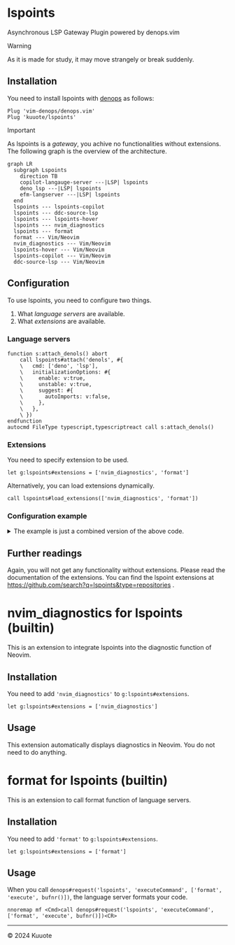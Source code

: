 # lspoints

Asynchronous LSP Gateway Plugin powered by denops.vim


> [!WARNING]
> 
> As it is made for study, it may move strangely or break suddenly.
>

## Installation


You need to install lspoints with [denops](https://github.com/vim-denops/denops.vim) as follows:

```vim
Plug 'vim-denops/denops.vim'
Plug 'kuuote/lspoints'
```

> [!IMPORTANT]
>
> As lspoints is a *gateway*, you achive no functionalities without extensions.
> The following graph is the overview of the architecture.
> 

```mermaid
graph LR
  subgraph Lspoints
    direction TB
    copilot-langauge-server ---|LSP| lspoints
    deno_lsp ---|LSP| lspoints
    efm-langserver ---|LSP| lspoints
  end
  lspoints --- lspoints-copilot
  lspoints --- ddc-source-lsp
  lspoints --- lspoints-hover
  lspoints --- nvim_diagnostics
  lspoints --- format
  format --- Vim/Neovim
  nvim_diagnostics --- Vim/Neovim
  lspoints-hover --- Vim/Neovim
  lspoints-copilot --- Vim/Neovim
  ddc-source-lsp --- Vim/Neovim
```

## Configuration

To use lspoints, you need to configure two things.

1. What *language servers* are available.
2. What *extensions* are available.


### Language servers

```vim
function s:attach_denols() abort
    call lspoints#attach('denols', #{
    \   cmd: ['deno', 'lsp'],
    \   initializationOptions: #{
    \     enable: v:true,
    \     unstable: v:true,
    \     suggest: #{
    \       autoImports: v:false,
    \     },
    \   },
    \ })
endfunction
autocmd FileType typescript,typescriptreact call s:attach_denols()
```

### Extensions

You need to specify extension to be used.
```vim
let g:lspoints#extensions = ['nvim_diagnostics', 'format']
```

Alternatively, you can load extensions dynamically.
```vim
call lspoints#load_extensions(['nvim_diagnostics', 'format'])
```

### Configuration example

<details>
<summary>
The example is just a combined version of the above code.
</summary>

```vim
let g:lspoints#extensions = ['nvim_diagnostics', 'format']
function s:attach_denols() abort
    call lspoints#attach('denols', #{
    \   cmd: ['deno', 'lsp'],
    \   initializationOptions: #{
    \     enable: v:true,
    \     unstable: v:true,
    \     suggest: #{
    \       autoImports: v:false,
    \     },
    \   },
    \ })
endfunction
autocmd FileType typescript,typescriptreact call s:attach_denols()
```

</details>


## Further readings

Again, you will not get any functionality without extensions. Please read the documentation of the extensions.
You can find the lspoint extensions at https://github.com/search?q=lspoints&type=repositories .


# nvim_diagnostics for lspoints (builtin)

This is an extension to integrate lspoints into the diagnostic function of Neovim.

## Installation

You need to add `'nvim_diagnostics'` to `g:lspoints#extensions`.
```vim
let g:lspoints#extensions = ['nvim_diagnostics']
```

## Usage

This extension automatically displays diagnostics in Neovim. You do not need to do anything.

# format for lspoints (builtin)

This is an extension to call format function of language servers.

## Installation

You need to add `'format'` to `g:lspoints#extensions`.
```vim
let g:lspoints#extensions = ['format']
```

## Usage

When you call `denops#request('lspoints', 'executeCommand', ['format', 'execute', bufnr()])`, the language server formats your code.

```vim
nnoremap mf <Cmd>call denops#request('lspoints', 'executeCommand', ['format', 'execute', bufnr()])<CR>
```

---

&copy; 2024 Kuuote